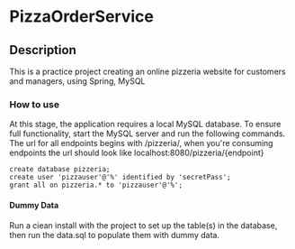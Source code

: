 # PizzaOrderService

## Description
 This is a practice project creating an online pizzeria website for customers and managers, using Spring, MySQL
 
### How to use
At this stage, the application requires a local MySQL database. To ensure full functionality, start the MySQL server and run the following commands.
The url for all endpoints begins with /pizzeria/, when you're consuming endpoints the url should look like localhost:8080/pizzeria/{endpoint}
```
create database pizzeria;
create user 'pizzauser'@'%' identified by 'secretPass';
grant all on pizzeria.* to 'pizzauser'@'%';
```


#### Dummy Data
Run a ciean install with the project to set up the table(s) in the database, then run the data.sql to populate them with dummy data.
